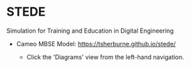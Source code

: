 # STEDE
Simulation for Training and Education in Digital Engineering 

* Cameo MBSE Model: https://tsherburne.github.io/stede/

  * Click the 'Diagrams' view from the left-hand navigation.
